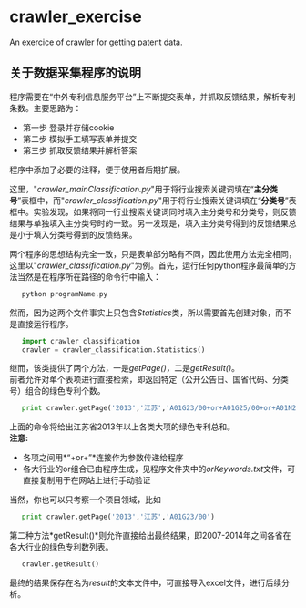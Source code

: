 # crawler_exercise
An exercice of crawler for getting patent data.

## 关于数据采集程序的说明  

程序需要在“中外专利信息服务平台”上不断提交表单，并抓取反馈结果，解析专利条数。主要思路为：
- 第一步 登录并存储cookie
- 第二步 模拟手工填写表单并提交
- 第三步 抓取反馈结果并解析答案
  
程序中添加了必要的注释，便于使用者后期扩展。
  
这里，"*crawler_mainClassification.py*"用于将行业搜索关键词填在“**主分类号**”表框中，而"*crawler_classification.py*"用于将行业搜索关键词填在“**分类号**”表框中。实验发现，如果将同一行业搜索关键词同时填入主分类号和分类号，则反馈结果与单独填入主分类号时的一致。另一发现是，填入主分类号得到的反馈结果总是小于填入分类号得到的反馈结果。  

两个程序的思想结构完全一致，只是表单部分略有不同，因此使用方法完全相同，这里以"*crawler_classification.py*"为例。首先，运行任何python程序最简单的方法当然是在程序所在路径的命令行中输入：
```python
   python programName.py
```
然而，因为这两个文件事实上只包含*Statistics*类，所以需要首先创建对象，而不是直接运行程序。
```python
   import crawler_classification
   crawler = crawler_classification.Statistics()
```
继而，该类提供了两个方法，一是*getPage()*，二是*getResult()*。  
前者允许对单个表项进行直接检索，即返回特定（公开公告日、国省代码、分类号）组合的绿色专利个数。
```python
   print crawler.getPage('2013','江苏','A01G23/00+or+A01G25/00+or+A01N25/00+or+A01N27/00+or+A01N29/00+or+A01N31/00')
```
上面的命令将给出江苏省2013年以上各类大项的绿色专利总和。  
**注意\:**
- 各项之间用*“+or+”*连接作为参数传递给程序
- 各大行业的or组合已由程序生成，见程序文件夹中的*orKeywords.txt*文件，可直接复制用于在网站上进行手动验证
  
当然，你也可以只考察一个项目领域，比如
```python
   print crawler.getPage('2013','江苏','A01G23/00')
```
第二种方法*getResult()*则允许直接给出最终结果，即2007-2014年之间各省在各大行业的绿色专利数列表。
```python
   crawler.getResult()
```
最终的结果保存在名为*result*的文本文件中，可直接导入excel文件，进行后续分析。
